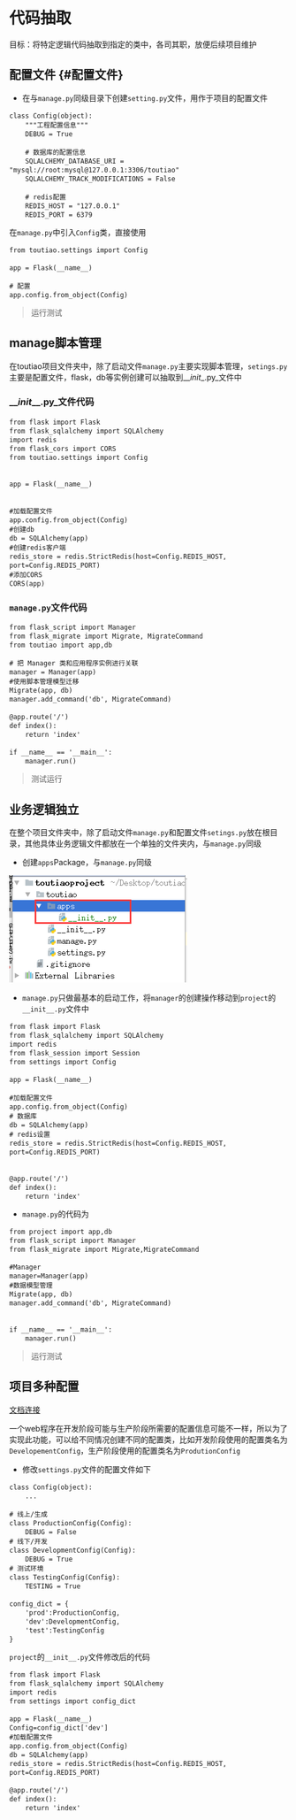 # 代码抽取

目标：将特定逻辑代码抽取到指定的类中，各司其职，放便后续项目维护

## 配置文件 {#配置文件}

* 在与`manage.py`同级目录下创建`setting.py`文件，用作于项目的配置文件

```
class Config(object):
    """工程配置信息"""
    DEBUG = True

    # 数据库的配置信息
    SQLALCHEMY_DATABASE_URI = "mysql://root:mysql@127.0.0.1:3306/toutiao"
    SQLALCHEMY_TRACK_MODIFICATIONS = False

    # redis配置
    REDIS_HOST = "127.0.0.1"
    REDIS_PORT = 6379
```

在`manage.py`中引入`Config`类，直接使用

```
from toutiao.settings import Config

app = Flask(__name__)

# 配置
app.config.from_object(Config)
```

> 运行测试

## manage脚本管理

在toutiao项目文件夹中，除了启动文件`manage.py`主要实现脚本管理，`setings.py`主要是配置文件，flask，db等实例创建可以抽取到\_\__init_\_.py\_文件中

### \_\__init_\_\_.py\_文件代码

```
from flask import Flask
from flask_sqlalchemy import SQLAlchemy
import redis
from flask_cors import CORS
from toutiao.settings import Config


app = Flask(__name__)


#加载配置文件
app.config.from_object(Config)
#创建db
db = SQLAlchemy(app)
#创建redis客户端
redis_store = redis.StrictRedis(host=Config.REDIS_HOST, port=Config.REDIS_PORT)
#添加CORS
CORS(app)
```

### `manage.py`文件代码

```
from flask_script import Manager
from flask_migrate import Migrate, MigrateCommand
from toutiao import app,db

# 把 Manager 类和应用程序实例进行关联
manager = Manager(app)
#使用脚本管理模型迁移
Migrate(app, db)
manager.add_command('db', MigrateCommand)

@app.route('/')
def index():
    return 'index'

if __name__ == '__main__':
    manager.run()
```

> 测试运行

## 业务逻辑独立

在整个项目文件夹中，除了启动文件`manage.py`和配置文件`setings.py`放在根目录，其他具体业务逻辑文件都放在一个单独的文件夹内，与`manage.py`同级

* 创建`apps`Package，与`manage.py`同级

![](/assets/project.png)

* `manage.py`只做最基本的启动工作，将`manager`的创建操作移动到`project`的`__init__.py`文件中

```
from flask import Flask
from flask_sqlalchemy import SQLAlchemy
import redis
from flask_session import Session
from settings import Config

app = Flask(__name__)

#加载配置文件
app.config.from_object(Config)
# 数据库
db = SQLAlchemy(app)
# redis设置
redis_store = redis.StrictRedis(host=Config.REDIS_HOST, port=Config.REDIS_PORT)


@app.route('/')
def index():
    return 'index'
```

* `manage.py`的代码为

```
from project import app,db
from flask_script import Manager
from flask_migrate import Migrate,MigrateCommand

#Manager
manager=Manager(app)
#数据模型管理
Migrate(app, db)
manager.add_command('db', MigrateCommand)


if __name__ == '__main__':
    manager.run()
```

> 运行测试

## 项目多种配置

[文档连接](http://docs.jinkan.org/docs/flask/config.html#id7)

一个web程序在开发阶段可能与生产阶段所需要的配置信息可能不一样，所以为了实现此功能，可以给不同情况创建不同的配置类，比如开发阶段使用的配置类名为`DevelopementConfig`，生产阶段使用的配置类名为`ProdutionConfig`

* 修改`settings.py`文件的配置文件如下

```
class Config(object):
    ...

# 线上/生成
class ProductionConfig(Config):
    DEBUG = False
# 线下/开发
class DevelopmentConfig(Config):
    DEBUG = True
# 测试环境
class TestingConfig(Config):
    TESTING = True

config_dict = {
    'prod':ProductionConfig,
    'dev':DevelopmentConfig,
    'test':TestingConfig
}
```

`project`的`__init__.py`文件修改后的代码

```
from flask import Flask
from flask_sqlalchemy import SQLAlchemy
import redis
from settings import config_dict

app = Flask(__name__)
Config=config_dict['dev']
#加载配置文件
app.config.from_object(Config)
db = SQLAlchemy(app)
redis_store = redis.StrictRedis(host=Config.REDIS_HOST, port=Config.REDIS_PORT)

@app.route('/')
def index():
    return 'index'
```



